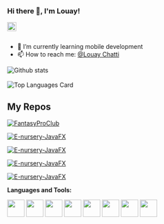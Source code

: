 ### Hi there 👋, I'm Louay!

<a href="https://www.linkedin.com/in/louay-chatti/">
  <img align="left" alt="Louay Chatti | Large" width="21px" src="https://raw.githubusercontent.com/louay47/louay47/main/assets/LinkedIn_logo_initials.png"/>
</a>

<br />
<br />

- 🌱 I’m currently learning mobile development
- 📫 How to reach me: <a href="https://www.linkedin.com/in/louay-chatti/">@Louay Chatti</a> 


![Github stats](https://github-readme-stats.vercel.app/api?username=louay47&theme=highcontrast&show_icons=true&count_private=true)<br />
<br />
![Top Languages Card](https://github-readme-stats.vercel.app/api/top-langs/?username=louay47&layout=compact)

## My Repos

[![FantasyProClub](https://github-readme-stats.vercel.app/api/pin/?username=louay47&repo=FantasyProClub&show_owner=true)](https://github.com/louay47/FantasyProClub)

[![E-nursery-JavaFX](https://github-readme-stats.vercel.app/api/pin/?username=louay47&repo=E-nursery-JavaFX&show_owner=true)](https://github.com/louay47/E-nursery-JavaFX)

[![E-nursery-JavaFX](https://github-readme-stats.vercel.app/api/pin/?username=louay47&repo=Device-user&show_owner=true)](https://github.com/louay47/Device-user)

[![E-nursery-JavaFX](https://github-readme-stats.vercel.app/api/pin/?username=louay47&repo=Epodia&show_owner=true)](https://github.com/louay47/Epodia)

[![E-nursery-JavaFX](https://github-readme-stats.vercel.app/api/pin/?username=louay47&repo=SensorSimulator&show_owner=true)](https://github.com/louay47/SensorSimulator)



**Languages and Tools:**  

<code><img height="40" src="https://raw.githubusercontent.com/louay47/louay47/main/assets/java.png"></code>
<code><img height="40" src="https://raw.githubusercontent.com/louay47/louay47/main/assets/android.png"></code>
<code><img height="40" src="https://raw.githubusercontent.com/louay47/louay47/main/assets/angular.png"></code>
<code><img height="40" src="https://raw.githubusercontent.com/louay47/louay47/main/assets/flutter.png"></code> 
<code><img height="40" src="https://raw.githubusercontent.com/louay47/louay47/main/assets/c (1).png"></code> 
<code><img height="40" src="https://raw.githubusercontent.com/shinokada/shinokada/master/assets/javascript.png"></code>
<code><img height="40" src="https://raw.githubusercontent.com/shinokada/shinokada/master/assets/php.png"></code>
<code><img height="40" src="https://raw.githubusercontent.com/shinokada/shinokada/master/assets/visual-studio-code.png"></code>

